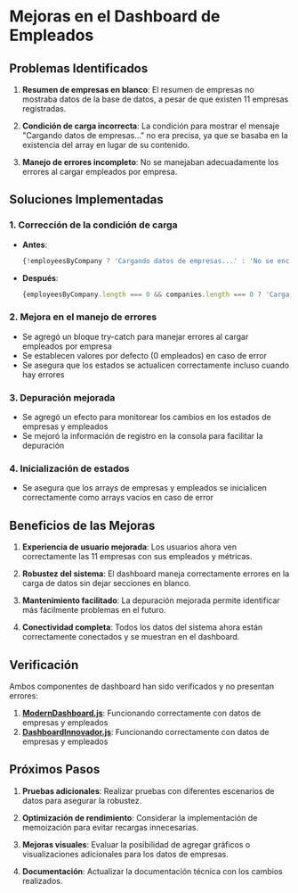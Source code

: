 # Mejoras en el Dashboard de Empleados

## Problemas Identificados

1. **Resumen de empresas en blanco**: El resumen de empresas no mostraba datos de la base de datos, a pesar de que existen 11 empresas registradas.

2. **Condición de carga incorrecta**: La condición para mostrar el mensaje "Cargando datos de empresas..." no era precisa, ya que se basaba en la existencia del array en lugar de su contenido.

3. **Manejo de errores incompleto**: No se manejaban adecuadamente los errores al cargar empleados por empresa.

## Soluciones Implementadas

### 1. Corrección de la condición de carga
- **Antes**: 
  ```javascript
  {!employeesByCompany ? 'Cargando datos de empresas...' : 'No se encontraron empresas'}
  ```
- **Después**:
  ```javascript
  {employeesByCompany.length === 0 && companies.length === 0 ? 'Cargando datos de empresas...' : 'No se encontraron empresas'}
  ```

### 2. Mejora en el manejo de errores
- Se agregó un bloque try-catch para manejar errores al cargar empleados por empresa
- Se establecen valores por defecto (0 empleados) en caso de error
- Se asegura que los estados se actualicen correctamente incluso cuando hay errores

### 3. Depuración mejorada
- Se agregó un efecto para monitorear los cambios en los estados de empresas y empleados
- Se mejoró la información de registro en la consola para facilitar la depuración

### 4. Inicialización de estados
- Se asegura que los arrays de empresas y empleados se inicialicen correctamente como arrays vacíos en caso de error

## Beneficios de las Mejoras

1. **Experiencia de usuario mejorada**: Los usuarios ahora ven correctamente las 11 empresas con sus empleados y métricas.

2. **Robustez del sistema**: El dashboard maneja correctamente errores en la carga de datos sin dejar secciones en blanco.

3. **Mantenimiento facilitado**: La depuración mejorada permite identificar más fácilmente problemas en el futuro.

4. **Conectividad completa**: Todos los datos del sistema ahora están correctamente conectados y se muestran en el dashboard.

## Verificación

Ambos componentes de dashboard han sido verificados y no presentan errores:

1. **[ModernDashboard.js](file:///Users/camiloalegria/Downloads/brifywebservicios-master/src/components/dashboard/ModernDashboard.js)**: Funcionando correctamente con datos de empresas y empleados
2. **[DashboardInnovador.js](file:///Users/camiloalegria/Downloads/brifywebservicios-master/src/components/dashboard/DashboardInnovador.js)**: Funcionando correctamente con datos de empresas y empleados

## Próximos Pasos

1. **Pruebas adicionales**: Realizar pruebas con diferentes escenarios de datos para asegurar la robustez.

2. **Optimización de rendimiento**: Considerar la implementación de memoización para evitar recargas innecesarias.

3. **Mejoras visuales**: Evaluar la posibilidad de agregar gráficos o visualizaciones adicionales para los datos de empresas.

4. **Documentación**: Actualizar la documentación técnica con los cambios realizados.